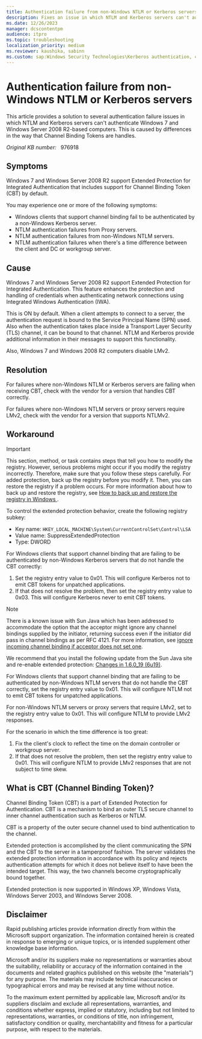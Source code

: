 ```yaml
---
title: Authentication failure from non-Windows NTLM or Kerberos servers
description: Fixes an issue in which NTLM and Kerberos servers can't authenticate Windows 7 and Windows Server 2008 R2-based computers.
ms.date: 12/26/2023
manager: dcscontentpm
audience: itpro
ms.topic: troubleshooting
localization_priority: medium
ms.reviewer: kaushika, sabinn
ms.custom: sap:Windows Security Technologies\Kerberos authentication, csstroubleshoot
---
```

# Authentication failure from non-Windows NTLM or Kerberos servers

This article provides a solution to several authentication failure issues in which NTLM and Kerberos servers can't authenticate Windows 7 and Windows Server 2008 R2-based computers. This is caused by differences in the way that Channel Binding Tokens are handles.

_Original KB number:_ &nbsp; 976918

## Symptoms

Windows 7 and Windows Server 2008 R2 support Extended Protection for Integrated Authentication that includes support for Channel Binding Token (CBT) by default.

You may experience one or more of the following symptoms:

- Windows clients that support channel binding fail to be authenticated by a non-Windows Kerberos server.
- NTLM authentication failures from Proxy servers.
- NTLM authentication failures from non-Windows NTLM servers.
- NTLM authentication failures when there's a time difference between the client and DC or workgroup server.

## Cause

Windows 7 and Windows Server 2008 R2 support Extended Protection for Integrated Authentication. This feature enhances the protection and handling of credentials when authenticating network connections using Integrated Windows Authentication (IWA).

This is ON by default. When a client attempts to connect to a server, the authentication request is bound to the Service Principal Name (SPN) used. Also when the authentication takes place inside a Transport Layer Security (TLS) channel, it can be bound to that channel. NTLM and Kerberos provide additional information in their messages to support this functionality.

Also, Windows 7 and Windows 2008 R2 computers disable LMv2.

## Resolution

For failures where non-Windows NTLM or Kerberos servers are failing when receiving CBT, check with the vendor for a version that handles CBT correctly.

For failures where non-Windows NTLM servers or proxy servers require LMv2, check with the vendor for a version that supports NTLMv2.

## Workaround

> [!IMPORTANT]
> This section, method, or task contains steps that tell you how to modify the registry. However, serious problems might occur if you modify the registry incorrectly. Therefore, make sure that you follow these steps carefully. For added protection, back up the registry before you modify it. Then, you can restore the registry if a problem occurs. For more information about how to back up and restore the registry, see [How to back up and restore the registry in Windows ](https://support.microsoft.com/help/322756).

To control the extended protection behavior, create the following registry subkey:

- Key name: `HKEY_LOCAL_MACHINE\System\CurrentControlSet\Control\LSA`
- Value name: SuppressExtendedProtection
- Type: DWORD

For Windows clients that support channel binding that are failing to be authenticated by non-Windows Kerberos servers that do not handle the CBT correctly:

1. Set the registry entry value to 0x01. This will configure Kerberos not to emit CBT tokens for unpatched applications.
2. If that does not resolve the problem, then set the registry entry value to 0x03. This will configure Kerberos never to emit CBT tokens.

> [!NOTE]
> There is a known issue with Sun Java which has been addressed to accommodate the option that the acceptor might ignore any channel bindings supplied by the initiator, returning success even if the initiator did pass in channel bindings as per RFC 4121. For more information, see [ignore incoming channel binding if acceptor does not set one](https://bugs.java.com/bugdatabase/view_bug.do?bug_id=6851973).

We recommend that you install the following update from the Sun Java site and re-enable extended protection: [Changes in 1.6.0_19 (6u19)](https://www.oracle.com/java/technologies/javase/6u19.html).

For Windows clients that support channel binding that are failing to be authenticated by non-Windows NTLM servers that do not handle the CBT correctly, set the registry entry value to 0x01. This will configure NTLM not to emit CBT tokens for unpatched applications.

For non-Windows NTLM servers or proxy servers that require LMv2, set to the registry entry value to 0x01. This will configure NTLM to provide LMv2 responses.

For the scenario in which the time difference is too great:

1. Fix the client's clock to reflect the time on the domain controller or workgroup server.
2. If that does not resolve the problem, then set the registry entry value to 0x01. This will configure NTLM to provide LMv2 responses that are not subject to time skew.

## What is CBT (Channel Binding Token)?

Channel Binding Token (CBT) is a part of Extended Protection for Authentication. CBT is a mechanism to bind an outer TLS secure channel to inner channel authentication such as Kerberos or NTLM.

CBT is a property of the outer secure channel used to bind authentication to the channel.

Extended protection is accomplished by the client communicating the SPN and the CBT to the server in a tamperproof fashion. The server validates the extended protection information in accordance with its policy and rejects authentication attempts for which it does not believe itself to have been the intended target. This way, the two channels become cryptographically bound together.

Extended protection is now supported in Windows XP, Windows Vista, Windows Server 2003, and Windows Server 2008.

## Disclaimer

Rapid publishing articles provide information directly from within the Microsoft support organization. The information contained herein is created in response to emerging or unique topics, or is intended supplement other knowledge base information.

Microsoft and/or its suppliers make no representations or warranties about the suitability, reliability or accuracy of the information contained in the documents and related graphics published on this website (the "materials") for any purpose. The materials may include technical inaccuracies or typographical errors and may be revised at any time without notice.

To the maximum extent permitted by applicable law, Microsoft and/or its suppliers disclaim and exclude all representations, warranties, and conditions whether express, implied or statutory, including but not limited to representations, warranties, or conditions of title, non infringement, satisfactory condition or quality, merchantability and fitness for a particular purpose, with respect to the materials.
